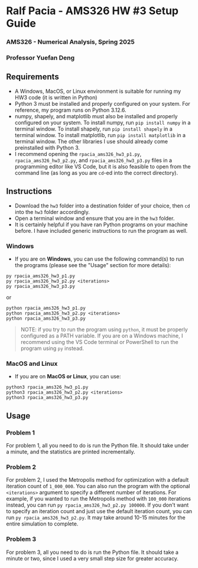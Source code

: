 # Ralf Pacia - AMS326 HW \#3 Setup Guide
### AMS326 - Numerical Analysis, Spring 2025
### Professor Yuefan Deng

## Requirements
- A Windows, MacOS, or Linux environment is suitable for running my HW3 code (it is written in Python)
- Python 3 must be installed and properly configured on your system. For reference, my program runs on Python 3.12.6.
- numpy, shapely, and matplotlib must also be installed and properly configured on your system. To install numpy, run `pip install numpy` in a terminal window. To install shapely, run `pip install shapely` in a terminal window. To install matplotlib, run `pip install matplotlib` in a terminal window. The other libraries I use should already come preinstalled with Python 3.
- I recommend opening the `rpacia_ams326_hw3_p1.py`, `rpacia_ams326_hw3_p2.py`, and `rpacia_ams326_hw3_p3.py` files in a programming editor like VS Code, but it is also feasible to open from the command line (as long as you are `cd`-ed into the correct directory).

## Instructions
- Download the `hw3` folder into a destination folder of your choice, then `cd` into the `hw3` folder accordingly.
- Open a terminal window and ensure that you are in the `hw3` folder.
- It is certainly helpful if you have ran Python programs on your machine before. I have included generic instructions to run the program as well.

### Windows
- If you are on **Windows**, you can use the following command(s) to run the programs (please see the "Usage" section for more details): 

```
py rpacia_ams326_hw3_p1.py
py rpacia_ams326_hw3_p2.py <iterations>
py rpacia_ams326_hw3_p3.py
```

or

```
python rpacia_ams326_hw3_p1.py
python rpacia_ams326_hw3_p2.py <iterations>
python rpacia_ams326_hw3_p3.py
```

> NOTE: if you try to run the program using `python`, it must be properly configured as a PATH variable.
> If you are on a Windows machine, I recommend using the VS Code terminal or PowerShell to run the program using `py` instead.

### MacOS and Linux
- If you are on **MacOS or Linux**, you can use:
```
python3 rpacia_ams326_hw3_p1.py
python3 rpacia_ams326_hw3_p2.py <iterations>
python3 rpacia_ams326_hw3_p3.py
```

## Usage

### Problem 1
For problem 1, all you need to do is run the Python file. It should take under a minute, and the statistics are printed incrementally.

### Problem 2
For problem 2, I used the Metropolis method for optimization with a default iteration count of `1_000_000`. You can also run the program with the optional `<iterations>` argument to specify a different number of iterations. For example, if you wanted to run the Metropolis method with `100_000` iterations instead, you can run `py rpacia_ams326_hw3_p2.py 100000`. If you don't want to specify an iteration count and just use the default iteration count, you can run `py rpacia_ams326_hw3_p2.py`. It may take around 10-15 minutes for the entire simulation to complete.

### Problem 3
For problem 3, all you need to do is run the Python file. It should take a minute or two, since I used a very small step size for greater accuracy.
